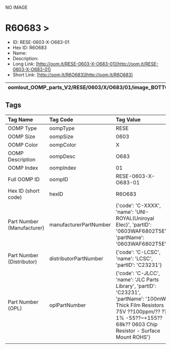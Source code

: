 


  
NO IMAGE  
# R6O683 > 

- ID: RESE-0603-X-O683-01
- Hex ID: R6O683
- Name: 
- Description: 
- Long Link: [http://oom.lt/RESE-0603-X-O683-01](http://oom.lt/RESE-0603-X-O683-01)
- Short Link: [http://oom.lt/R6O683](http://oom.lt/R6O683)
  

|oomlout_OOMP_parts_V2/RESE/0603/X/O683/01/image_BOTTOM.jpg|oomlout_OOMP_parts_V2/RESE/0603/X/O683/01/image_Re.jpg|||
| :---: | :---: | :---: | :---: |

## Tags
  

|Tag Name|Tag Code|Tag Value|
| :--- | :--- | :--- |
|OOMP Type|oompType|RESE|
|OOMP Size|oompSize|0603|
|OOMP Color|oompColor|X|
|OOMP Description|oompDesc|O683|
|OOMP Index|oompIndex|01|
|Full OOMP ID|oompID|RESE-0603-X-O683-01|
|Hex ID (short code)|hexID|R6O683|
|Part Number (Manufacturer)|manufacturerPartNumber|{'code': 'C-XXXX', 'name': 'UNI-ROYAL(Uniroyal Elec)', 'partID': '0603WAF6802T5E', 'partName': '0603WAF6802T5E'}|
|Part Number (Distributor)|distributorPartNumber|{'code': 'C-LCSC', 'name': 'LCSC', 'partID': 'C23231'}|
|Part Number (OPL)|oplPartNumber|{'code': 'C-JLCC', 'name': 'JLC Parts Library', 'partID': 'C23231', 'partName': '100mW Thick Film Resistors 75V ??100ppm/?? ??1% -55??~+155?? 68k?? 0603  Chip Resistor - Surface Mount ROHS'}|
||||
